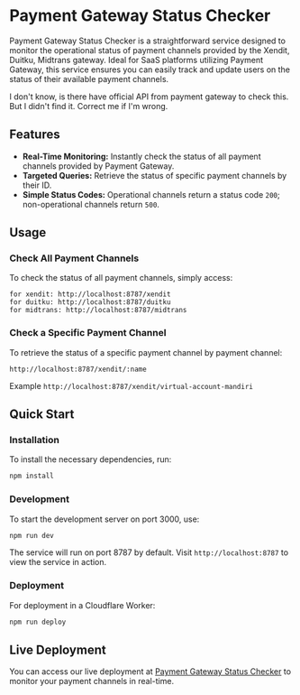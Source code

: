 # Payment Gateway Status Checker

Payment Gateway Status Checker is a straightforward service designed to monitor the operational status of payment channels provided by the Xendit, Duitku, Midtrans gateway. Ideal for SaaS platforms utilizing Payment Gateway, this service ensures you can easily track and update users on the status of their available payment channels.

I don't know, is there have official API from payment gateway to check this. But I didn't find it. Correct me if I'm wrong.

## Features

- **Real-Time Monitoring:** Instantly check the status of all payment channels provided by Payment Gateway.
- **Targeted Queries:** Retrieve the status of specific payment channels by their ID.
- **Simple Status Codes:** Operational channels return a status code `200`; non-operational channels return `500`.

## Usage

### Check All Payment Channels

To check the status of all payment channels, simply access:

```
for xendit: http://localhost:8787/xendit
for duitku: http://localhost:8787/duitku
for midtrans: http://localhost:8787/midtrans
```

### Check a Specific Payment Channel

To retrieve the status of a specific payment channel by payment channel:

```
http://localhost:8787/xendit/:name
```

Example `http://localhost:8787/xendit/virtual-account-mandiri`

## Quick Start

### Installation

To install the necessary dependencies, run:

```bash
npm install
```

### Development

To start the development server on port 3000, use:

```bash
npm run dev
```

The service will run on port 8787 by default. Visit `http://localhost:8787` to view the service in action.

### Deployment

For deployment in a Cloudflare Worker:

```bash
npm run deploy
```

## Live Deployment

You can access our live deployment at [Payment Gateway Status Checker](https://pg.indeveloper.com) to monitor your payment channels in real-time.
